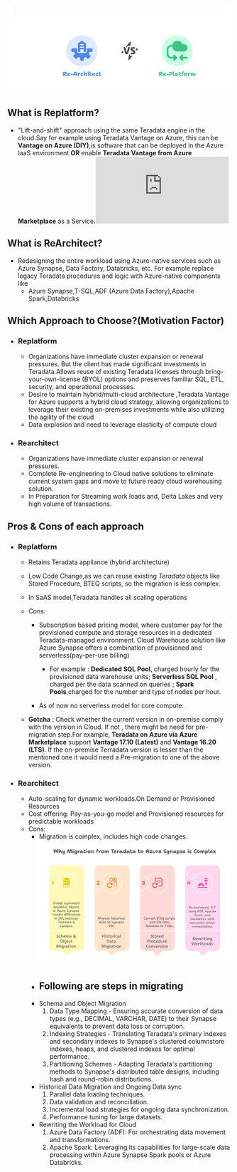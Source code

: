 ![Re-Platform/Re-Architect](https://github.com/ZosBHAI/pure_theory/blob/main/reArchitect_rePlatform.png)
## What is Replatform?
- "Lift-and-shift" approach using the same Teradata engine in the cloud.Say for example using Teradata Vantage on Azure, this can be **Vantage on Azure (DIY)**,is software that can be deployed in the Azure IaaS environment **OR** enable **Teradata Vantage from Azure Marketplace** as a Service.![Reference](https://assets.teradata.com/resourceCenter/downloads/WhitePapers/Teradata_Vantage_for_Azure.pdf)
## What is ReArchitect?
- Redesigning the entire workload using Azure-native services such as Azure Synapse, Data Factory, Databricks, etc. For example replace legacy Teradata procedures and logic with Azure-native components like
   - Azure Synapse,T-SQL,ADF (Azure Data Factory),Apache Spark,Databricks
## Which Approach to Choose?(Motivation Factor)
- ### Replatform
  -   Organizations have immediate cluster expansion or renewal pressures. But the client has made significant investments in Teradata.Allows reuse of existing Teradata licenses through bring-your-own-license (BYOL) options and preserves familiar SQL, ETL, security, and operational processes.
  -   Desire to maintain hybrid/multi-cloud architecture ,Teradata Vantage for Azure supports a hybrid cloud strategy, allowing organizations to leverage their existing on-premises investments while also utilizing the agility of the cloud
  -   Data explosion and need to leverage elasticity of compute cloud
- ### Rearchitect
    - Organizations have immediate cluster expansion or renewal pressures.
    - Complete Re-engineering to Cloud native solutions to eliminate current system gaps and move to future ready cloud warehousing solution.
    - In Preparation for Streaming work loads and, Delta Lakes and very high volume of transactions.
## Pros & Cons of each approach
- ### Replatform
  - Retains Teradata appliance (hybrid architecture)
  - Low Code Change,as we can reuse existing  *Teradata* objects like Stored Procedure, BTEQ scripts, so the migration is less complex.
  - In SaAS model,Teradata handles all scaling operations
  - Cons:
     - Subscription based pricing model, where customer pay for the provisioned compute and storage resources in a dedicated Teradata-managed environment. Cloud Warehouse solution like Azure Synapse offers a combination of provisioned and serverless(pay-per-use billing)
          - For example : **Dedicated SQL Pool**, charged hourly for the provisioned data warehouse units; **Serverless SQL Pool** , charged per the data scanned on queries ; **Spark Pools**,charged for the number and type of nodes per hour.
             
     - As of now no serverless model for core compute.
      
    
   - **Gotcha** : Check whether the current version in on-premise comply with the version in Cloud. If not , there might be need for pre-migration step.For example, **Teradata on Azure via Azure Marketplace** support **Vantage 17.10 (Latest)** and **Vantage 16.20 (LTS)**. If the on-premise Terradata version is lesser than  the mentioned one it would need a Pre-migration to one of the above version.
- ### Rearchitect
   - Auto-scaling for dynamic workloads.On Demand or Provisioned Resources
   - Cost offering: Pay-as-you-go model and Provisioned resources for predictable workloads
   - Cons:
      - Migration is complex, includes high code changes.
         ![Why it is complex](https://github.com/ZosBHAI/pure_theory/blob/main/terradata_to_synapse_migration_phases.png)
      - ## Following are steps in migrating
       - Schema and Object Migration
         1) Data Type Mapping - Ensuring accurate conversion of data types (e.g., DECIMAL, VARCHAR, DATE) to their Synapse equivalents to prevent data loss or corruption.
         2) Indexing Strategies - Translating Teradata's primary indexes and secondary indexes to Synapse's clustered columnstore indexes, heaps, and clustered indexes for optimal performance.
         3) Partitioning Schemes - Adapting Teradata's partitioning methods to Synapse's distributed table designs, including hash and round-robin distributions.
       - Historical Data Migration and Ongoing Data sync
          1)  Parallel data loading techniques.
          2)  Data validation and reconciliation.
          3)  Incremental load strategies for ongoing data synchronization.
          4)  Performance tuning for large datasets.
       - Rewriting the Workload for Cloud
         1) Azure Data Factory (ADF): For orchestrating data movement and transformations.
         2) Apache Spark: Leveraging its capabilities for large-scale data processing within Azure Synapse Spark pools or Azure Databricks.
         
  


 
